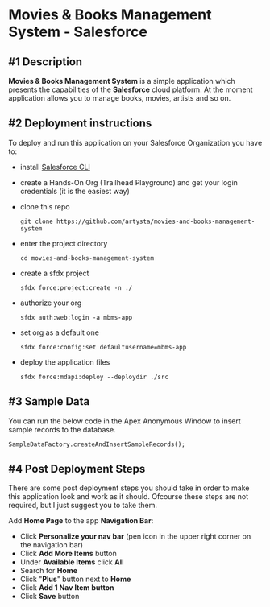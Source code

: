# Movies & Books Management System - Salesforce

## **#1** Description

**Movies & Books Management System** is a simple application which presents the capabilities of the **Salesforce** cloud platform. At the moment application allows you to manage books, movies, artists and so on.

## **#2** Deployment instructions

To deploy and run this application on your Salesforce Organization you have to:

 - install [Salesforce CLI](https://developer.salesforce.com/tools/sfdxcli)

 - create a Hands-On Org (Trailhead Playground) and get your login credentials (it is the easiest way)

 - clone this repo

    ```console
    git clone https://github.com/artysta/movies-and-books-management-system
    ```

 - enter the project directory

    ```console
    cd movies-and-books-management-system
    ```
    
 - create a sfdx project

    ```console
    sfdx force:project:create -n ./
    ```
 
 - authorize your org

    ```console
    sfdx auth:web:login -a mbms-app
    ```

 - set org as a default one

    ```console
    sfdx force:config:set defaultusername=mbms-app
    ```

 - deploy the application files
 
    ```console
    sfdx force:mdapi:deploy --deploydir ./src
    ```

## **#3** Sample Data

You can run the below code in the Apex Anonymous Window to insert sample records to the database.

```console
SampleDataFactory.createAndInsertSampleRecords();
```

## **#4** Post Deployment Steps

There are some post deployment steps you should take in order to make this application look and work as it should. Ofcourse these steps are not required, but I just suggest you to take them.

Add **Home Page** to the app **Navigation Bar**:

 - Click **Personalize your nav bar** (pen icon in the upper right corner on the navigation bar)
 - Click **Add More Items** button
 - Under **Available Items** click **All**
 - Search for **Home**
 - Click "**Plus**" button next to **Home**
 - Click **Add 1 Nav Item button**
 - Click **Save** button
